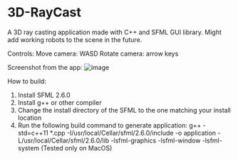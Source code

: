 # 3D-RayCast
A 3D ray casting application made with C++ and SFML GUI library. Might add working robots to the scene in the future. 

Controls: 
Move camera: WASD
Rotate camera: arrow keys

Screenshot from the app:
![image](https://github.com/rantalaofficial/3D-RayCast/assets/33716618/4cb2b6dc-c2cf-4f82-bd56-e5992357071a)

How to build:
1. Install SFML 2.6.0
2. Install g++ or other compiler
3. Change the install directory of the SFML to the one matching your install location
4. Run the following build command to generate application:
g++ -std=c++11 *.cpp -I/usr/local/Cellar/sfml/2.6.0/include -o application -L/usr/local/Cellar/sfml/2.6.0/lib -lsfml-graphics -lsfml-window -lsfml-system
(Tested only on MacOS)






